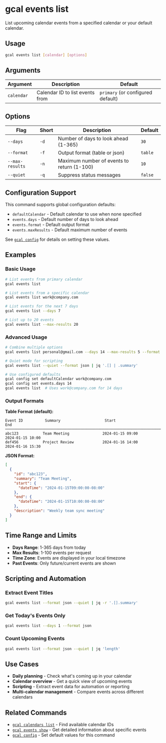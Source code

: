 # gcal events list

List upcoming calendar events from a specified calendar or your default calendar.

## Usage

```bash
gcal events list [calendar] [options]
```

## Arguments

| Argument | Description | Default |
|----------|-------------|---------|
| `calendar` | Calendar ID to list events from | `primary` (or configured default) |

## Options

| Flag | Short | Description | Default |
|------|-------|-------------|---------|
| `--days` | `-d` | Number of days to look ahead (1-365) | `30` |
| `--format` | `-f` | Output format (table or json) | `table` |
| `--max-results` | `-n` | Maximum number of events to return (1-100) | `10` |
| `--quiet` | `-q` | Suppress status messages | `false` |

## Configuration Support

This command supports global configuration defaults:

- `defaultCalendar` - Default calendar to use when none specified
- `events.days` - Default number of days to look ahead
- `events.format` - Default output format
- `events.maxResults` - Default maximum number of events

See [`gcal config`](config.md) for details on setting these values.

## Examples

### Basic Usage

```bash
# List events from primary calendar
gcal events list

# List events from a specific calendar
gcal events list work@company.com

# List events for the next 7 days
gcal events list --days 7

# List up to 20 events
gcal events list --max-results 20
```

### Advanced Usage

```bash
# Combine multiple options
gcal events list personal@gmail.com --days 14 --max-results 5 --format json

# Quiet mode for scripting
gcal events list --quiet --format json | jq '.[] | .summary'

# Use configured defaults
gcal config set defaultCalendar work@company.com
gcal config set events.days 14
gcal events list  # Uses work@company.com for 14 days
```

### Output Formats

**Table Format (default):**
```
Event ID          Summary                    Start                   End
────────────────────────────────────────────────────────────────────────────
abc123           Team Meeting               2024-01-15 09:00        2024-01-15 10:00
def456           Project Review             2024-01-16 14:00        2024-01-16 15:30
```

**JSON Format:**
```json
[
  {
    "id": "abc123",
    "summary": "Team Meeting",
    "start": {
      "dateTime": "2024-01-15T09:00:00-08:00"
    },
    "end": {
      "dateTime": "2024-01-15T10:00:00-08:00"
    },
    "description": "Weekly team sync meeting"
  }
]
```

## Time Range and Limits

- **Days Range**: 1-365 days from today
- **Max Results**: 1-100 events per request
- **Time Zone**: Events are displayed in your local timezone
- **Past Events**: Only future/current events are shown

## Scripting and Automation

### Extract Event Titles
```bash
gcal events list --format json --quiet | jq -r '.[].summary'
```

### Get Today's Events Only
```bash
gcal events list --days 1 --format json
```

### Count Upcoming Events
```bash
gcal events list --format json --quiet | jq 'length'
```

## Use Cases

- **Daily planning** - Check what's coming up in your calendar
- **Calendar overview** - Get a quick view of upcoming events
- **Scripting** - Extract event data for automation or reporting
- **Multi-calendar management** - Compare events across different calendars

## Related Commands

- [`gcal calendars list`](calendars-list.md) - Find available calendar IDs
- [`gcal events show`](events-show.md) - Get detailed information about specific events
- [`gcal config`](config.md) - Set default values for this command